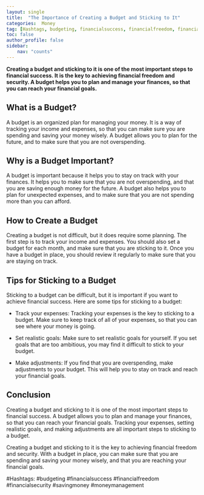 ```yaml
---
layout: single
title:  "The Importance of Creating a Budget and Sticking to It"
categories:  Money
tag: [Hashtags, budgeting, financialsuccess, financialfreedom, financialsecurity, savingmoney, moneymanagement, ]
toc: false
author_profile: false
sidebar:
    nav: "counts"
---
```

    
**Creating a budget and sticking to it is one of the most important steps to financial success. It is the key to achieving financial freedom and security. A budget helps you to plan and manage your finances, so that you can reach your financial goals.**

## What is a Budget?
A budget is an organized plan for managing your money. It is a way of tracking your income and expenses, so that you can make sure you are spending and saving your money wisely. A budget allows you to plan for the future, and to make sure that you are not overspending.

## Why is a Budget Important?
A budget is important because it helps you to stay on track with your finances. It helps you to make sure that you are not overspending, and that you are saving enough money for the future. A budget also helps you to plan for unexpected expenses, and to make sure that you are not spending more than you can afford.

## How to Create a Budget
Creating a budget is not difficult, but it does require some planning. The first step is to track your income and expenses. You should also set a budget for each month, and make sure that you are sticking to it. Once you have a budget in place, you should review it regularly to make sure that you are staying on track.

## Tips for Sticking to a Budget
Sticking to a budget can be difficult, but it is important if you want to achieve financial success. Here are some tips for sticking to a budget:

* Track your expenses: Tracking your expenses is the key to sticking to a budget. Make sure to keep track of all of your expenses, so that you can see where your money is going.

* Set realistic goals: Make sure to set realistic goals for yourself. If you set goals that are too ambitious, you may find it difficult to stick to your budget.

* Make adjustments: If you find that you are overspending, make adjustments to your budget. This will help you to stay on track and reach your financial goals.

## Conclusion
Creating a budget and sticking to it is one of the most important steps to financial success. A budget allows you to plan and manage your finances, so that you can reach your financial goals. Tracking your expenses, setting realistic goals, and making adjustments are all important steps to sticking to a budget. 

Creating a budget and sticking to it is the key to achieving financial freedom and security. With a budget in place, you can make sure that you are spending and saving your money wisely, and that you are reaching your financial goals.

#Hashtags: 
#budgeting #financialsuccess #financialfreedom #financialsecurity #savingmoney #moneymanagement
